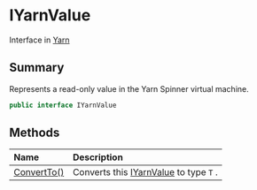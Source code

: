 # IYarnValue

Interface in [Yarn](/docs/api/csharp/yarn.md)

## Summary


Represents a read-only value in the Yarn Spinner virtual machine.


```csharp
public interface IYarnValue
```

## Methods

|Name|Description|
|:---|:---|
|[ConvertTo()](/docs/api/csharp/yarn.iyarnvalue.convertto.md)|Converts this  <a href="yarn.iyarnvalue.md">IYarnValue</a>  to type  <code>T</code> .|


